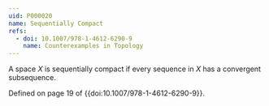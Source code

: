 ```yaml
---
uid: P000020
name: Sequentially Compact
refs:
  - doi: 10.1007/978-1-4612-6290-9
    name: Counterexamples in Topology
---
```

A space $X$ is sequentially compact if every sequence in $X$ has a convergent subsequence.

Defined on page 19 of {{doi:10.1007/978-1-4612-6290-9}}.
